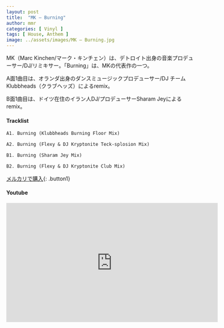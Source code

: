 ```yaml
---
layout: post
title:  "MK – Burning"
author: mmr
categories: [ Vinyl ]
tags: [ House, Anthem ]
image: ../assets/images/MK – Burning.jpg
---
```


MK（Marc Kinchen/マーク・キンチェン）は、デトロイト出身の音楽プロデューサー/DJ/リミキサー。「Burning」は、MKの代表作の一つ。

A面1曲目は、オランダ出身のダンスミュージックプロデューサー/DJ チームKlubbheads（クラブヘッズ）によるremix。

B面1曲目は、ドイツ在住のイラン人DJ/プロデューサーSharam Jeyによるremix。

#### Tracklist
```md
A1. Burning (Klubbheads Burning Floor Mix)

A2. Burning (Flexy & DJ Kryptonite Teck-splosion Mix)

B1. Burning (Sharam Jey Mix)

B2. Burning (Flexy & DJ Kryptonite Club Mix)
```

[メルカリで購入](https://jp.mercari.com/item/m33103665790?afid=6142608987){: .button1}

#### Youtube
<iframe width="560" height="315" src="https://www.youtube.com/embed/rQiWFIAO52g?si=igTKMFwfJZOdRAi2" title="YouTube video player" frameborder="0" allow="accelerometer; autoplay; clipboard-write; encrypted-media; gyroscope; picture-in-picture; web-share" referrerpolicy="strict-origin-when-cross-origin" allowfullscreen></iframe>